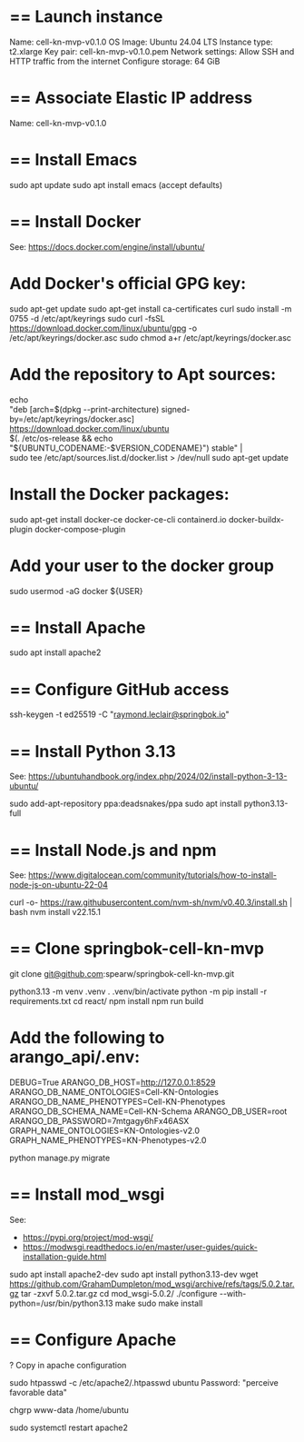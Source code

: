 # == Launch instance

Name: cell-kn-mvp-v0.1.0
OS Image: Ubuntu 24.04 LTS
Instance type: t2.xlarge
Key pair: cell-kn-mvp-v0.1.0.pem
Network settings: Allow SSH and HTTP traffic from the internet
Configure storage: 64 GiB

# == Associate Elastic IP address

Name: cell-kn-mvp-v0.1.0

# == Install Emacs

sudo apt update
sudo apt install emacs (accept defaults)

# == Install Docker

See: https://docs.docker.com/engine/install/ubuntu/

# Add Docker's official GPG key:
sudo apt-get update
sudo apt-get install ca-certificates curl
sudo install -m 0755 -d /etc/apt/keyrings
sudo curl -fsSL https://download.docker.com/linux/ubuntu/gpg -o /etc/apt/keyrings/docker.asc
sudo chmod a+r /etc/apt/keyrings/docker.asc

# Add the repository to Apt sources:
echo \
  "deb [arch=$(dpkg --print-architecture) signed-by=/etc/apt/keyrings/docker.asc] https://download.docker.com/linux/ubuntu \
  $(. /etc/os-release && echo "${UBUNTU_CODENAME:-$VERSION_CODENAME}") stable" | \
  sudo tee /etc/apt/sources.list.d/docker.list > /dev/null
sudo apt-get update

# Install the Docker packages:
sudo apt-get install docker-ce docker-ce-cli containerd.io docker-buildx-plugin docker-compose-plugin

# Add your user to the docker group
sudo usermod -aG docker ${USER}

# == Install Apache

sudo apt install apache2

# == Configure GitHub access

ssh-keygen -t ed25519 -C "raymond.leclair@springbok.io"

# == Install Python 3.13

See: https://ubuntuhandbook.org/index.php/2024/02/install-python-3-13-ubuntu/

sudo add-apt-repository ppa:deadsnakes/ppa
sudo apt install python3.13-full

# == Install Node.js and npm

See: https://www.digitalocean.com/community/tutorials/how-to-install-node-js-on-ubuntu-22-04

curl -o- https://raw.githubusercontent.com/nvm-sh/nvm/v0.40.3/install.sh | bash
nvm install v22.15.1

# == Clone springbok-cell-kn-mvp

git clone git@github.com:spearw/springbok-cell-kn-mvp.git

python3.13 -m venv .venv
. .venv/bin/activate
python -m pip install -r requirements.txt 
cd react/
npm install
npm run build

# Add the following to arango_api/.env:

DEBUG=True
ARANGO_DB_HOST=http://127.0.0.1:8529
ARANGO_DB_NAME_ONTOLOGIES=Cell-KN-Ontologies
ARANGO_DB_NAME_PHENOTYPES=Cell-KN-Phenotypes
ARANGO_DB_SCHEMA_NAME=Cell-KN-Schema
ARANGO_DB_USER=root
ARANGO_DB_PASSWORD=7mtgagy6hFx46ASX
GRAPH_NAME_ONTOLOGIES=KN-Ontologies-v2.0
GRAPH_NAME_PHENOTYPES=KN-Phenotypes-v2.0

python manage.py migrate

# == Install mod_wsgi

See:
- https://pypi.org/project/mod-wsgi/
- https://modwsgi.readthedocs.io/en/master/user-guides/quick-installation-guide.html

sudo apt install apache2-dev
sudo apt install python3.13-dev
wget https://github.com/GrahamDumpleton/mod_wsgi/archive/refs/tags/5.0.2.tar.gz
tar -zxvf 5.0.2.tar.gz
cd mod_wsgi-5.0.2/
./configure --with-python=/usr/bin/python3.13
make
sudo make install

# == Configure Apache

? Copy in apache configuration

sudo htpasswd -c /etc/apache2/.htpasswd ubuntu
Password: "perceive favorable data"

chgrp www-data /home/ubuntu

sudo systemctl restart apache2

